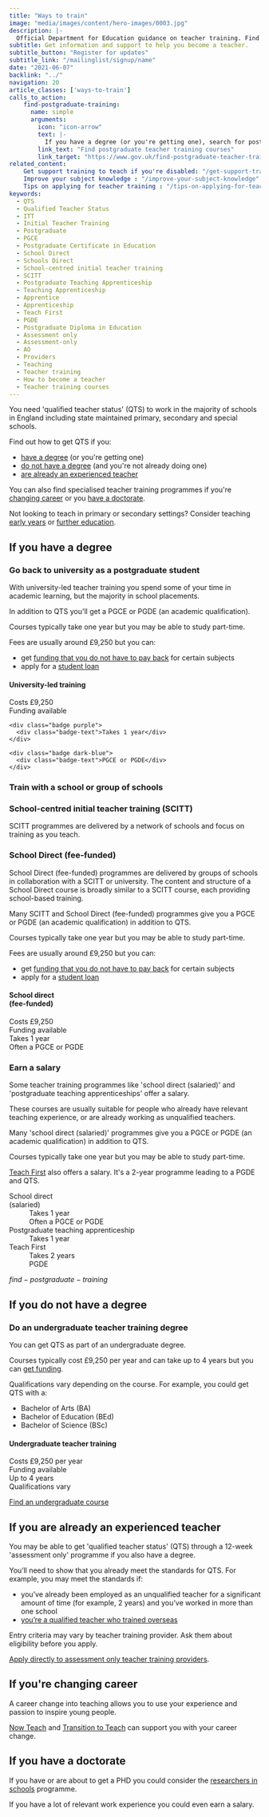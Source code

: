```yaml
---
title: "Ways to train"
image: "media/images/content/hero-images/0003.jpg"
description: |-
  Official Department for Education guidance on teacher training. Find out how to become a teacher, get qualified teacher status (QTS) through a PGCE or school direct and the salaries and funding available. 
subtitle: Get information and support to help you become a teacher. 
subtitle_button: "Register for updates"
subtitle_link: "/mailinglist/signup/name"
date: "2021-06-07"
backlink: "../"
navigation: 20
article_classes: ['ways-to-train']
calls_to_action:
    find-postgraduate-training:
      name: simple
      arguments:
        icon: "icon-arrow"
        text: |-
          If you have a degree (or you're getting one), search for postgraduate courses leading to qualified teacher status (QTS). This search tool does not include <a href="https://www.teachfirst.org.uk/">Teach First</a> courses.
        link_text: "Find postgraduate teacher training courses"
        link_target: "https://www.gov.uk/find-postgraduate-teacher-training-courses"
related_content:
    Get support training to teach if you're disabled: "/get-support-training-to-teach-if-you-are-disabled"
    Improve your subject knowledge : "/improve-your-subject-knowledge"
    Tips on applying for teacher training : "/tips-on-applying-for-teacher-training"
keywords:
  - QTS
  - Qualified Teacher Status
  - ITT
  - Initial Teacher Training
  - Postgraduate
  - PGCE
  - Postgraduate Certificate in Education
  - School Direct
  - Schools Direct
  - School-centred initial teacher training
  - SCITT
  - Postgraduate Teaching Apprenticeship
  - Teaching Apprenticeship
  - Apprentice
  - Apprenticeship
  - Teach First
  - PGDE
  - Postgraduate Diploma in Education
  - Assessment only
  - Assessment-only
  - AO
  - Providers
  - Teaching
  - Teacher training
  - How to become a teacher
  - Teacher training courses
---
```


You need 'qualified teacher status' (QTS) to work in the majority of schools in England including state maintained primary, secondary and special schools.

Find out how to get QTS if you:

* [have a degree](#if-you-have-a-degree) (or you're getting one)
* [do not have a degree](#if-you-do-not-have-a-degree) (and you're not already doing one)
* [are already an experienced teacher](#if-you-are-already-an-experienced-teacher)

You can also find specialised teacher training programmes if you're [changing career](#if-youre-changing-career) or you [have a doctorate](#if-you-have-a-doctorate).

Not looking to teach in primary or secondary settings? Consider teaching [early years](/early-years-teaching-training) or [further education](/become-a-further-education-teacher).

## If you have a degree

### Go back to university as a postgraduate student

With university-led teacher training you spend some of your time in academic learning, but the majority in school placements.

In addition to QTS you'll get a PGCE or PGDE (an academic qualification).

Courses typically take one year but you may be able to study part-time.

Fees are usually around £9,250 but you can:

* get [funding that you do not have to pay back](/funding-your-training#bursaries-and-scholarships) for certain subjects
* apply for a [student loan](/funding-your-training#tuition-fee-and-maintenance-loans)

<div class="training-attributes">
  <h4>University-led training</h4>
  <div class="badges">
    <div class="badge pink">
      <div class="badge-text">Costs £9,250</div>
    </div>
    <div class="badge dark-cyan">
      <div class="badge-text">Funding available</div>
    </div>

    <div class="badge purple">
      <div class="badge-text">Takes 1 year</div>
    </div>

    <div class="badge dark-blue">
      <div class="badge-text">PGCE or PGDE</div>
    </div>
  </div>
</div>

### Train with a school or group of schools

### School-centred initial teacher training (SCITT)

SCITT programmes are delivered by a network of schools and focus on training as you teach.

### School Direct (fee-funded)

School Direct (fee-funded) programmes are delivered by groups of schools in collaboration with a SCITT or university. The content and structure of a School Direct course is broadly similar to a SCITT course, each providing school-based training.

Many SCITT and School Direct (fee-funded) programmes give you a PGCE or PGDE (an academic qualification) in addition to QTS.

Courses typically take one year but you may be able to study part-time.

Fees are usually around £9,250 but you can:

* get [funding that you do not have to pay back](/funding-your-training#bursaries-and-scholarships) for certain subjects
* apply for a [student loan](/funding-your-training#tuition-fee-and-maintenance-loans)  

<div class="training-attributes">
  <h4>School direct<br>(fee-funded)</h4>
  <div class="badges">
    <div class="badge pink">
      <div class="badge-text">
        Costs £9,250
      </div>
    </div>
    <div class="badge dark-cyan">
      <div class="badge-text">
        Funding available
      </div>
    </div>
    <div class="badge purple">
      <div class="badge-text">
        Takes 1 year
      </div>
    </div>
    <div class="badge dark-blue">
      <div class="badge-text">
        Often a PGCE or PGDE
      </div>
    </div>
  </div>
</div>

### Earn a salary

Some teacher training programmes like 'school direct (salaried)' and 'postgraduate teaching apprenticeships' offer a salary.

These courses are usually suitable for people who already have relevant teaching experience, or are already working as unqualified teachers. 

Many 'school direct (salaried)' programmes give you a PGCE or PGDE (an academic qualification) in addition to QTS.

Courses typically take one year but you may be able to study part-time.

[Teach First](https://www.teachfirst.org.uk/) also offers a salary. It's a 2-year programme leading to a PGDE and QTS.

<dl>
  <div class="training-option">
    <dt>School direct<br>(salaried)</dt>
    <dd class="badges">
      <div class="badge purple">
        <div class="badge-text">
          Takes 1 year
        </div>
      </div>
      <div class="badge dark-blue">
        <div class="badge-text">
          Often a PGCE or PGDE
        </div>
      </div>
    </dd>
  </div>

  <div class="training-option">
    <dt>Postgraduate teaching apprenticeship</dt>
    <dd class="badges">
      <div class="badge purple">
        <div class="badge-text">
          Takes 1 year
        </div>
      </div>
    </dd>
  </div>

  <div class="training-option">
    <dt>Teach First</dt>
    <dd class="badges">
      <div class="badge purple">
        <div class="badge-text">
          Takes 2 years
        </div>
      </div>
      <div class="badge dark-blue">
        <div class="badge-text">
          PGDE
        </div>
      </div>
    </dd>
  </div>
</dl>

$find-postgraduate-training$

## If you do not have a degree

### Do an undergraduate teacher training degree

You can get QTS as part of an undergraduate degree.

Courses typically cost £9,250 per year and can take up to 4 years but you can [get funding](https://www.gov.uk/student-finance-calculator).

Qualifications vary depending on the course. For example, you could get QTS with a:

* Bachelor of Arts (BA)
* Bachelor of Education (BEd)
* Bachelor of Science (BSc)

<div class="training-attributes">
  <h4>Undergraduate teacher training</h4>
  <div class="badges">
    <div class="badge pink">
      <div class="badge-text">
        Costs £9,250 per year
      </div>
    </div>
    <div class="badge dark-cyan">
      <div class="badge-text">
        Funding available
      </div>
    </div>
    <div class="badge purple">
      <div class="badge-text">
        Up to 4 years
      </div>
    </div>
    <div class="badge dark-blue">
      <div class="badge-text">
        Qualifications vary
      </div>
    </div>
  </div>
</div>

<a href="https://digital.ucas.com/search" class="button">Find an undergraduate course</a>

## If you are already an experienced teacher

You may be able to get 'qualified teacher status' (QTS) through a 12-week 'assessment only' programme if you also have a degree.

You’ll need to show that you already meet the standards for QTS. For example, you may meet the standards if:

* you’ve already been employed as an unqualified teacher for a significant amount of time (for example, 2 years) and you’ve worked in more than one school
* [you’re a qualified teacher who trained overseas](/come-to-england-to-teach-if-you-are-a-teacher-from-outside-the-uk)

Entry criteria may vary by teacher training provider. Ask them about eligibility before you apply.

[Apply directly to assessment only teacher training providers](/assessment-only-providers).

## If you're changing career

A career change into teaching allows you to use your experience and
passion to inspire young people.

[Now Teach](https://nowteach.org.uk/) and [Transition to Teach](https://www.transitiontoteach.co.uk/) can support you with your career change.

## If you have a doctorate

If you have or are about to get a PHD you could consider the [researchers in schools](https://thebrilliantclub.org/researchers-in-schools/) programme.

If you have a lot of relevant work experience you could even earn a salary.
